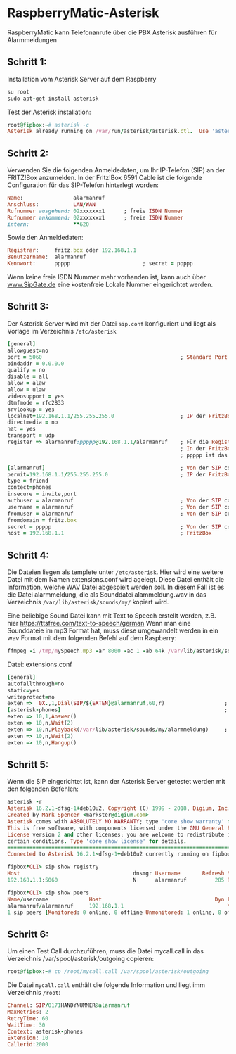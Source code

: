 # RaspberryMatic-Asterisk
RaspberryMatic kann Telefonanrufe über die PBX Asterisk ausführen für Alarmmeldungen

## Schritt 1:
Installation vom Asterisk Server auf dem Raspberry
```ruby
su root
sudo apt-get install asterisk
```

Test der Asterisk installation:
```ruby
root@fipbox:~# asterisk -c
Asterisk already running on /var/run/asterisk/asterisk.ctl.  Use 'asterisk -r' to connect.
```

## Schritt 2:
Verwenden Sie die folgenden Anmeldedaten, um Ihr IP-Telefon (SIP) an der FRITZ!Box anzumelden.
In der Fritz!Box 6591 Cable ist die folgende Configuration für das SIP-Telefon hinterlegt worden:
```ruby
Name:                alarmanruf
Anschluss:           LAN/WAN
Rufnummer ausgehend: 02xxxxxxx1      ; freie ISDN Nummer
Rufnummer ankommend: 02xxxxxxx1      ; freie ISDN Nummer
intern:              **620
```
Sowie den Anmeldedaten:
```ruby
Registrar:     fritz.box oder 192.168.1.1
Benutzername:  alarmanruf
Kennwort:      ppppp                       ; secret = ppppp
```

Wenn keine freie ISDN Nummer mehr vorhanden ist, kann auch über www.SipGate.de eine kostenfreie Lokale Nummer eingerichtet werden.

## Schritt 3:
Der Asterisk Server wird mit der Datei ```sip.conf``` konfiguriert und liegt als Vorlage im Verzeichnis ```/etc/asterisk```
```ruby
[general]
allowguest=no
port = 5060                                            ; Standard Port
bindaddr = 0.0.0.0
qualify = no
disable = all
allow = alaw
allow = ulaw
videosupport = yes
dtmfmode = rfc2833
srvlookup = yes
localnet=192.168.1.1/255.255.255.0                     ; IP der FritzBox
directmedia = no
nat = yes
transport = udp
register => alarmanruf:ppppp@192.168.1.1/alarmanruf    ; Für die Registrierung der SIP aus der FritzBox
                                                       ; In der FritzBox habe ich einen SIP mit user: alarmanruf und passwort: ppppp sowie Namen: alarmanruf eingerichtet
                                                       ; ppppp ist das Passwort, das in der Fritz!Box für den SIP hinterlegt ist

[alarmanruf]                                           ; Von der SIP config in der FritzBox
permit=192.168.1.1/255.255.255.0                       ; IP der FritzBox
type = friend
contect=phones
insecure = invite,port
authuser = alarmanruf                                  ; Von der SIP config in der FritzBox
username = alarmanruf                                  ; Von der SIP config in der FritzBox
fromuser = alarmanruf                                  ; Von der SIP config in der FritzBox
fromdomain = fritz.box
secret = ppppp                                         ; Von der SIP config in der FritzBox
host = 192.168.1.1                                     ; FritzBox
```

## Schritt 4:
Die Dateien liegen als templete unter ``` /etc/asterisk ```. Hier wird eine weitere Datei mit dem Namen extensions.conf wird agelegt. Diese Datei enthält die Information, welche WAV Datei abgespielt werden soll. In diesem Fall ist es die Datei alarmmeldung, die als Sounddatei alammeldung.wav in das Verzeichnis ```/var/lib/asterisk/sounds/my/``` kopiert wird. 

Eine beliebige Sound Datei kann mit Text to Speech erstellt werden, z.B. hier https://ttsfree.com/text-to-speech/german
Wenn man eine Sounddateie im mp3 Format hat, muss diese umgewandelt werden in ein wav Format mit dem folgenden Befehl auf dem Raspberry:
```ruby
ffmpeg -i /tmp/mySpeech.mp3 -ar 8000 -ac 1 -ab 64k /var/lib/asterisk/sounds/my/mySpeech.wav
```

Datei: extensions.conf
```ruby
[general]
autofallthrough=no
static=yes
writeprotect=no
exten => _0X.,1,Dial(SIP/${EXTEN}@alarmanruf,60,r)                   ; die externe NUmmer wird angerufen, die mit 0 beginnt, also 0172xxxx
[asterisk-phones]                                                    ; Bezeichnung aus der Datei mycall.call
exten => 10,1,Answer()
exten => 10,n,Wait(2)
exten => 10,n,Playback(/var/lib/asterisk/sounds/my/alarmmeldung)     ; die WAV Datei wird hier angegeben
exten => 10,n,Wait(2)
exten => 10,n,Hangup()
```

## Schritt 5:
Wenn die SIP eingerichtet ist, kann der Asterisk Server getestet werden mit den folgenden Befehlen:
```ruby
asterisk -r                                                                                      ; den Befehl absetzen
Asterisk 16.2.1~dfsg-1+deb10u2, Copyright (C) 1999 - 2018, Digium, Inc. and others.
Created by Mark Spencer <markster@digium.com>
Asterisk comes with ABSOLUTELY NO WARRANTY; type 'core show warranty' for details.
This is free software, with components licensed under the GNU General Public
License version 2 and other licenses; you are welcome to redistribute it under
certain conditions. Type 'core show license' for details.
=========================================================================
Connected to Asterisk 16.2.1~dfsg-1+deb10u2 currently running on fipbox (pid = 490)               ; anschließend startet die CLI

fipbox*CLI> sip show registry                                                                     ; im CLI den Befehl absetzen
Host                                    dnsmgr Username       Refresh State                Reg.Time                 
192.168.1.1:5060                        N      alarmanruf         285 Registered           Tue, 04 Jan 2022 19:40:21

fipbox*CLI> sip show peers
Name/username             Host                                    Dyn Forcerport Comedia    ACL Port     Status      Description                      
alarmanruf/alarmanruf     192.168.1.1                                 Yes        Yes         A  5060     Unmonitored                                  
1 sip peers [Monitored: 0 online, 0 offline Unmonitored: 1 online, 0 offline]

```

## Schritt 6:
Um einen Test Call durchzuführen, muss die Datei  mycall.call in das Verzeichnis  /var/spool/asterisk/outgoing  copieren:

```ruby
root@fipbox:~# cp /root/mycall.call /var/spool/asterisk/outgoing
```

Die Datei ``mycall.call`` enthält die folgende Information und liegt imm Verzeichnis ```/root```: 
```ruby
Channel: SIP/0171HANDYNUMMER@alarmanruf
MaxRetries: 2
RetryTime: 60
WaitTime: 30
Context: asterisk-phones
Extension: 10
Callerid:2000
```




